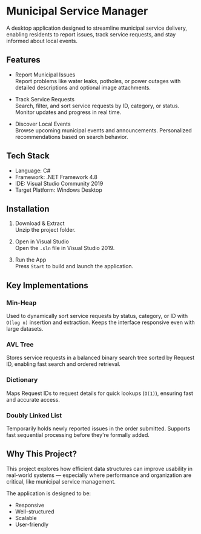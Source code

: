 # Municipal Service Manager

A desktop application designed to streamline municipal service delivery, enabling residents to report issues, track service requests, and stay informed about local events.

## Features

- Report Municipal Issues  
  Report problems like water leaks, potholes, or power outages with detailed descriptions and optional image attachments.

- Track Service Requests  
  Search, filter, and sort service requests by ID, category, or status. Monitor updates and progress in real time.

- Discover Local Events  
  Browse upcoming municipal events and announcements. Personalized recommendations based on search behavior.



## Tech Stack

- Language: C#  
- Framework: .NET Framework 4.8  
- IDE: Visual Studio Community 2019  
- Target Platform: Windows Desktop



## Installation

1. Download & Extract  
   Unzip the project folder.

2. Open in Visual Studio  
   Open the `.sln` file in Visual Studio 2019.

3. Run the App  
   Press `Start` to build and launch the application.



## Key Implementations

### Min-Heap
Used to dynamically sort service requests by status, category, or ID with `O(log n)` insertion and extraction. Keeps the interface responsive even with large datasets.

### AVL Tree
Stores service requests in a balanced binary search tree sorted by Request ID, enabling fast search and ordered retrieval.

### Dictionary
Maps Request IDs to request details for quick lookups (`O(1)`), ensuring fast and accurate access.

### Doubly Linked List
Temporarily holds newly reported issues in the order submitted. Supports fast sequential processing before they're formally added.



## Why This Project?

This project explores how efficient data structures can improve usability in real-world systems — especially where performance and organization are critical, like municipal service management.

The application is designed to be:
- Responsive  
- Well-structured  
- Scalable  
- User-friendly  

